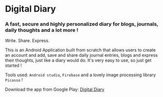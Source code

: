 # Digital Diary <h3>A fast, secure and highly personalized diary for blogs, journals, daily thoughts and a lot more !</h3>

Write. Share. Express. 

This is an Android Application built from scratch that allows users to create an account and add, save and share daily journal entries, blogs and express their thoughts, just like a diary would do. It's very easy to use, so just get started !

Tools used: <code>Android studio</code>, <code>Firebase</code> and a lovely image processing library <code>Picasso</code> !

Download the app from Google Play: <a href="https://play.google.com/store/apps/details?id=com.appdevsoumitri.quickchatapp">Digital Diary</a>

